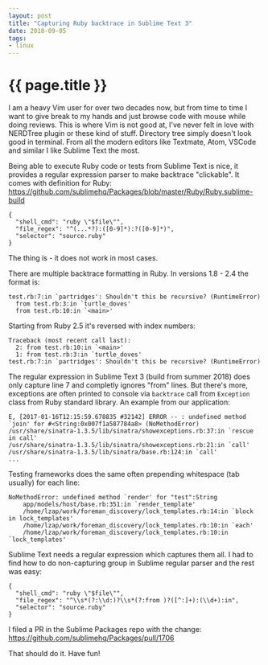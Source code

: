 ```yaml
---
layout: post
title: "Capturing Ruby backtrace in Sublime Text 3"
date: 2018-09-05
tags:
- linux
---
```

{{ page.title }}
================

I am a heavy Vim user for over two decades now, but from time to time I want to
give break to my hands and just browse code with mouse while doing reviews.
This is where Vim is not good at, I've never felt in love with NERDTree plugin
or these kind of stuff. Directory tree simply doesn't look good in terminal.
From all the modern editors like Textmate, Atom, VSCode and similar I like
Sublime Text the most.

Being able to execute Ruby code or tests from Sublime Text is nice, it provides
a regular expression parser to make backtrace "clickable". It comes with
definition for Ruby:
https://github.com/sublimehq/Packages/blob/master/Ruby/Ruby.sublime-build


    {
      "shell_cmd": "ruby \"$file\"",
      "file_regex": "^(...*?):([0-9]*):?([0-9]*)",
      "selector": "source.ruby"
    }

The thing is - it does not work in most cases.

There are multiple backtrace formatting in Ruby. In versions 1.8 - 2.4 the
format is:

    test.rb:7:in `partridges': Shouldn't this be recursive? (RuntimeError)
      from test.rb:3:in `turtle_doves'
      from test.rb:10:in `<main>'

Starting from Ruby 2.5 it's reversed with index numbers:

    Traceback (most recent call last):
      2: from test.rb:10:in `<main>'
      1: from test.rb:3:in `turtle_doves'
    test.rb:7:in `partridges': Shouldn't this be recursive? (RuntimeError)

The regular expression in Sublime Text 3 (build from summer 2018) does only
capture line 7 and completly ignores "from" lines. But there's more, exceptions
are often printed to console via `backtrace` call from `Exception` class from
Ruby standard library. An example from our application:

    E, [2017-01-16T12:15:59.678835 #32142] ERROR -- : undefined method `join' for #<String:0x007f1a587784a8> (NoMethodError)
    /usr/share/sinatra-1.3.5/lib/sinatra/showexceptions.rb:37:in `rescue in call'
    /usr/share/sinatra-1.3.5/lib/sinatra/showexceptions.rb:21:in `call'
    /usr/share/sinatra-1.3.5/lib/sinatra/base.rb:124:in `call'
    ...

Testing frameworks does the same often prepending whitespace (tab usually) for
each line:

    NoMethodError: undefined method `render' for "test":String
        app/models/host/base.rb:351:in `render_template'
        /home/lzap/work/foreman_discovery/lock_templates.rb:14:in `block in lock_templates'
        /home/lzap/work/foreman_discovery/lock_templates.rb:10:in `each'
        /home/lzap/work/foreman_discovery/lock_templates.rb:10:in `lock_templates'

Sublime Text needs a regular expression which captures them all. I had to find
how to do non-capturing group in Sublime regular parser and the rest was easy:

    {
      "shell_cmd": "ruby \"$file\"",
      "file_regex": "^\\s*(?:\\d:)?\\s*(?:from )?([^:]+):(\\d+):in",
      "selector": "source.ruby"
    }

I filed a PR in the Sublime Packages repo with the change: https://github.com/sublimehq/Packages/pull/1706

That should do it. Have fun!
